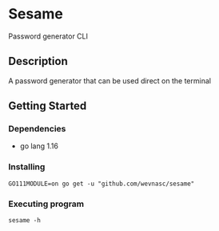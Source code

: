 # Sesame

Password generator CLI

## Description

A password generator that can be used direct on the terminal

## Getting Started

### Dependencies

* go lang 1.16

### Installing

```
GO111MODULE=on go get -u "github.com/wevnasc/sesame"
```

### Executing program

```
sesame -h
```